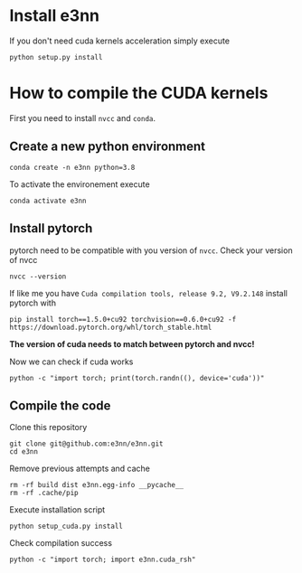 # Install e3nn

If you don't need cuda kernels acceleration simply execute
```
python setup.py install
```

# How to compile the CUDA kernels

First you need to install `nvcc` and `conda`.

## Create a new python environment
```
conda create -n e3nn python=3.8
```

To activate the environement execute
```
conda activate e3nn
```

## Install pytorch

pytorch need to be compatible with you version of `nvcc`.
Check your version of nvcc
```
nvcc --version
```

If like me you have `Cuda compilation tools, release 9.2, V9.2.148` install pytorch with
```
pip install torch==1.5.0+cu92 torchvision==0.6.0+cu92 -f https://download.pytorch.org/whl/torch_stable.html
```
**The version of cuda needs to match between pytorch and nvcc!**

Now we can check if cuda works
```
python -c "import torch; print(torch.randn((), device='cuda'))"
```

## Compile the code

Clone this repository
```
git clone git@github.com:e3nn/e3nn.git
cd e3nn
```

Remove previous attempts and cache
```
rm -rf build dist e3nn.egg-info __pycache__
rm -rf .cache/pip
```

Execute installation script
```
python setup_cuda.py install
```

Check compilation success
```
python -c "import torch; import e3nn.cuda_rsh"
```

